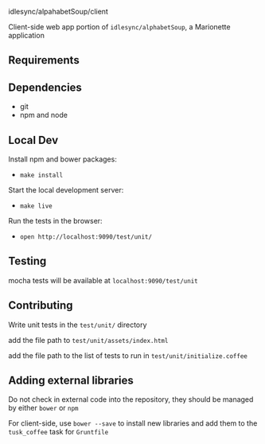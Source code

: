 idlesync/alpahabetSoup/client

Client-side web app portion of `idlesync/alphabetSoup`, a Marionette application

Requirements
---

Dependencies
---
* git
* npm and node

Local Dev
---
Install npm and bower packages:
* `make install`

Start the local development server:
* `make live`

Run the tests in the browser:
* `open http://localhost:9090/test/unit/`

Testing
---
mocha tests will be available at `localhost:9090/test/unit`

Contributing
---
Write unit tests in the `test/unit/` directory

add the file path to `test/unit/assets/index.html`

add the file path to the list of tests to run in `test/unit/initialize.coffee`

Adding external libraries
---
Do not check in external code into the repository, they should be managed by either `bower` or `npm`

For client-side, use `bower --save` to install new libraries and add them to the `tusk_coffee` task for `Gruntfile`
